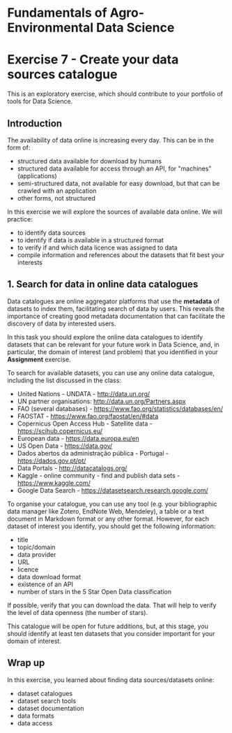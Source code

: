 # Fundamentals of Agro-Environmental Data Science

# Exercise 7 - Create your data sources catalogue

This is an exploratory exercise, which should contribute to your portfolio of tools
for Data Science.

## Introduction

The availability of data online is increasing every day. This can be in the form of:
- structured data available for download by humans
- structured data available for access through an API, for "machines" (applications)
- semi-structured data, not available for easy download, but that can be crawled with
an application
- other forms, not structured

In this exercise we will explore the sources of available data online. We will practice:
- to identify data sources
- to identify if data is available in a structured format
- to verify if and which data licence was assigned to data
- compile information and references about the datasets that fit best your interests

## 1. Search for data in online data catalogues

Data catalogues are online aggregator platforms that use the **metadata** of 
datasets to index them, facilitating search of data by users. This reveals 
the importance of creating good metadata documentation that can facilitate 
the discovery of data by interested users.

In this task you should explore the online data catalogues to identify datasets that 
can be relevant for your future work in Data Science, and, in particular, the 
domain of interest (and problem) that you identified in your **Assignment** exercise.

To search for available datasets, you can use any online data catalogue, including the list discussed in the class:
- United Nations - UNDATA - http://data.un.org/ 
- UN partner organisations: http://data.un.org/Partners.aspx 
- FAO (several databases) - https://www.fao.org/statistics/databases/en/ 
- FAOSTAT - https://www.fao.org/faostat/en/#data 
- Copernicus Open Access Hub - Satellite data - https://scihub.copernicus.eu/ 
- European data - https://data.europa.eu/en 
- US Open Data - https://data.gov/
- Dados abertos da administração pública - Portugal - https://dados.gov.pt/pt/
- Data Portals - http://datacatalogs.org/
- Kaggle - online community - find and publish data sets - https://www.kaggle.com/   
- Google Data Search - https://datasetsearch.research.google.com/ 

To organise your catalogue, you can use any tool (e.g. your bibliographic data manager like Zotero, EndNote Web, Mendeley), a table or a text document in Markdown format or any other format. However, for each dataset of interest you identify, you should get the following information:
- title
- topic/domain
- data provider
- URL
- licence
- data download format
- existence of an API
- number of stars in the 5 Star Open Data classification

If possible, verify that you can download the data. That will help to verify 
the level of data openness (the number of stars).

This catalogue will be open for future additions, but, at this stage, you should
identify at least ten datasets that you consider important for your domain of 
interest.

## Wrap up
In this exercise, you learned about finding data sources/datasets online:
- dataset catalogues
- dataset search tools
- dataset documentation
- data formats
- data access









